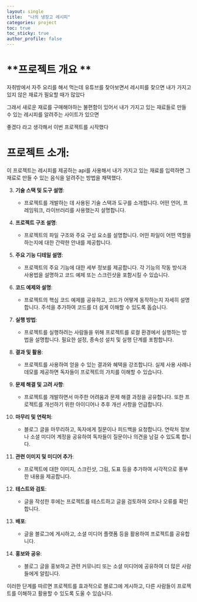 ```yaml
---
layout: single
title:  "나의 냉장고 레시피"
categories: project
toc: true
toc_sticky: true
author_profile: false
---
```




# **프로젝트 개요 **

자취방에서 자주 요리를 해서 먹는데 유튜브를 찾아보면서 레시피를 찾으면 내가 가지고 있지 않은 재료가 필요할 때가 많았다

그래서 새로운 재료를 구매해야하는 불편함이 있어서 내가 가지고 있는 재료들로 만들 수 있는 레시피를 알려주는 사이트가 있으면 

좋겠다 라고 생각해서 이번 프로젝트를 시작했다
  

# **프로젝트 소개**:

  이 프로젝트는 레시피를 제공하는 api를 사용해서 내가 가지고 있는 재료를 입력하면 그 재료로 만들 수 있는 음식을 알려주는 방법을 채택했다.

3. **기술 스택 및 도구 설명**:
   - 프로젝트를 개발하는 데 사용된 기술 스택과 도구를 소개합니다. 어떤 언어, 프레임워크, 라이브러리를 사용했는지 설명합니다.

4. **프로젝트 구조 설명**:
   - 프로젝트의 파일 구조와 주요 구성 요소를 설명합니다. 어떤 파일이 어떤 역할을 하는지에 대한 간략한 안내를 제공합니다.

5. **주요 기능 디테일 설명**:
   - 프로젝트의 주요 기능에 대한 세부 정보를 제공합니다. 각 기능의 작동 방식과 사용법을 설명하고 코드 예제 또는 스크린샷을 포함시킬 수 있습니다.

6. **코드 예제와 설명**:
   - 프로젝트의 핵심 코드 예제를 공유하고, 코드가 어떻게 동작하는지 자세히 설명합니다. 주석을 추가하여 코드를 더 쉽게 이해할 수 있도록 돕습니다.

7. **실행 방법**:
   - 프로젝트를 실행하려는 사람들을 위해 프로젝트를 로컬 환경에서 실행하는 방법을 설명합니다. 필요한 설정, 종속성 설치 및 실행 단계를 포함합니다.

8. **결과 및 활용**:
   - 프로젝트를 사용하여 얻을 수 있는 결과와 혜택을 강조합니다. 실제 사용 사례나 데모를 제공하면 독자들이 프로젝트의 가치를 이해할 수 있습니다.

9. **문제 해결 및 고려 사항**:
   - 프로젝트를 개발하면서 마주한 어려움과 문제 해결 과정을 공유합니다. 또한 프로젝트를 개선하기 위한 아이디어나 추후 개선 사항을 언급합니다.

10. **마무리 및 연락처**:
    - 블로그 글을 마무리하고, 독자에게 질문이나 피드백을 요청합니다. 연락처 정보나 소셜 미디어 계정을 공유하여 독자들이 질문이나 의견을 남길 수 있도록 합니다.

11. **관련 이미지 및 미디어 추가**:
    - 프로젝트에 대한 이미지, 스크린샷, 그림, 도표 등을 추가하여 시각적으로 풍부한 내용을 제공합니다.

12. **테스트와 검토**:
    - 글을 작성한 후에는 프로젝트를 테스트하고 글을 검토하여 오타나 오류를 확인합니다.

13. **배포**:
    - 글을 블로그에 게시하고, 소셜 미디어 플랫폼 등을 활용하여 프로젝트를 공유합니다.

14. **홍보와 공유**:
    - 블로그 글을 홍보하고 관련 커뮤니티 또는 소셜 미디어에 공유하여 더 많은 사람들에게 알립니다.

이러한 단계를 따르면 프로젝트를 효과적으로 블로그에 게시하고, 다른 사람들이 프로젝트를 이해하고 활용할 수 있도록 도울 수 있습니다.
